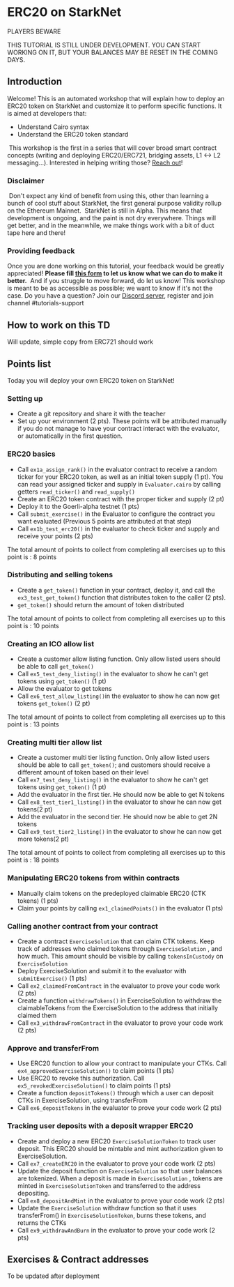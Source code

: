 # ERC20 on StarkNet 

PLAYERS BEWARE

THIS TUTORIAL IS STILL UNDER DEVELOPMENT. YOU CAN START WORKING ON IT, BUT YOUR BALANCES MAY BE RESET IN THE COMING DAYS.

## Introduction
Welcome! This is an automated workshop that will explain how to deploy an ERC20 token on StarkNet and customize it to perform specific functions.
It is aimed at developers that:
- Understand Cairo syntax
- Understand the ERC20 token standard

​
This workshop is the first in a series that will cover broad smart contract concepts (writing and deploying ERC20/ERC721, bridging assets, L1 <-> L2 messaging...). 
Interested in helping writing those? [Reach out](https://twitter.com/HenriLieutaud)!
​

### Disclaimer
​
Don't expect any kind of benefit from using this, other than learning a bunch of cool stuff about StarkNet, the first general purpose validity rollup on the Ethereum Mainnet.
​
StarkNet is still in Alpha. This means that development is ongoing, and the paint is not dry everywhere. Things will get better, and in the meanwhile, we make things work with a bit of duct tape here and there!
​

### Providing feedback
Once you are done working on this tutorial, your feedback would be greatly appreciated! 
**Please fill [this form](https://forms.reform.app/starkware/untitled-form-4/kaes2e) to let us know what we can do to make it better.** 
​
And if you struggle to move forward, do let us know! This workshop is meant to be as accessible as possible; we want to know if it's not the case.
​
Do you have a question? Join our [Discord server](https://discord.gg/YHz7drT3), register and join channel #tutorials-support
​

## How to work on this TD
Will update, simple copy from ERC721 should work

## Points list
Today you will deploy your own ERC20 token on StarkNet!

### Setting up
- Create a git repository and share it with the teacher
- Set up your environment (2 pts). 
These points will be attributed manually if you do not manage to have your contract interact with the evaluator, or automatically in the first question.

### ERC20 basics
- Call `ex1a_assign_rank()` in the evaluator contract to receive a random ticker for your ERC20 token, as well as an initial token supply (1 pt). You can read your assigned ticker and supply in `Evaluator.cairo` by calling getters `read_ticker()` and `read_supply()`
- Create an ERC20 token contract with the proper ticker and supply (2 pt)
- Deploy it to the Goerli-alpha testnet (1 pts)
- Call `submit_exercise()` in the Evaluator to configure the contract you want evaluated (Previous 5 points are attributed at that step)
- Call `ex1b_test_erc20()` in the evaluator to check ticker and supply and receive your points (2 pts) 

The total amount of points to collect from completing all exercises up to this point is : 8 points

### Distributing and selling tokens
- Create a `get_token()` function in your contract, deploy it, and call the `ex3_test_get_token()` function that distributes token to the caller (2 pts).
- `get_token()` should return the amount of token distributed

The total amount of points to collect from completing all exercises up to this point is : 10 points

### Creating an ICO allow list
- Create a customer allow listing function. Only allow listed users should be able to call `get_token()`
- Call `ex5_test_deny_listing()` in the evaluator to show he can't get tokens using `get_token()` (1 pt)
- Allow the evaluator to get tokens
- Call `ex6_test_allow_listing()`in the evaluator to show he can now get tokens `get_token()` (2 pt)

The total amount of points to collect from completing all exercises up to this point is : 13 points

### Creating multi tier allow list
- Create a customer multi tier listing function. Only allow listed users should be able to call `get_token()`; and customers should receive a different amount of token based on their level
- Call `ex7_test_deny_listing()` in the evaluator to show he can't get tokens using `get_token()` (1 pt)
- Add the evaluator in the first tier. He should now be able to get N tokens 
- Call `ex8_test_tier1_listing()` in the evaluator to show he can now get tokens(2 pt)
- Add the evaluator in the second tier. He should now be able to get 2N tokens
- Call `ex9_test_tier2_listing()` in the evaluator to show he can now get more tokens(2 pt)

The total amount of points to collect from completing all exercises up to this point is : 18 points

### Manipulating ERC20 tokens from within contracts
- Manually claim tokens on the predeployed claimable ERC20 (CTK tokens) (1 pts)
- Claim your points by calling `ex1_claimedPoints()` in the evaluator (1 pts)

### Calling another contract from your contract
- Create a contract `ExerciseSolution` that can claim CTK tokens. Keep track of addresses who claimed tokens through `ExerciseSolution` , and how much. This amount should be visible by calling `tokensInCustody` on `ExerciseSolution` 
- Deploy ExerciseSolution and submit it to the evaluator with `submitExercise()` (1 pts)
- Call `ex2_claimedFromContract` in the evaluator to prove your code work (2 pts)
- Create a function `withdrawTokens()` in ExerciseSolution to withdraw the claimableTokens from the ExerciseSolution to the address that initially claimed them 
- Call `ex3_withdrawFromContract` in the evaluator to prove your code work (2 pts)

### Approve and transferFrom
- Use ERC20 function to allow your contract to manipulate your CTKs. Call `ex4_approvedExerciseSolution()` to claim points (1 pts) 
- Use ERC20 to revoke this authorization. Call `ex5_revokedExerciseSolution()` to claim points (1 pts)
- Create a function `depositTokens()` through which a user can deposit CTKs in ExerciseSolution, using transferFrom 
- Call `ex6_depositTokens` in the evaluator to prove your code work (2 pts)

### Tracking user deposits with a deposit wrapper ERC20
- Create and deploy a new ERC20 `ExerciseSolutionToken` to track user deposit. This ERC20 should be mintable and mint authorization given to ExerciseSolution. 
- Call `ex7_createERC20` in the evaluator to prove your code work (2 pts)
- Update the deposit function on `ExerciseSolution` so that user balances are tokenized. When a deposit is made in `ExerciseSolution` , tokens are minted in `ExerciseSolutionToken` and transferred to the address depositing. 
- Call `ex8_depositAndMint` in the evaluator to prove your code work (2 pts)
- Update the `ExerciseSolution` withdraw function so that it uses transferFrom() in `ExerciseSolutionToken`, burns these tokens, and returns the CTKs 
- Call `ex9_withdrawAndBurn` in the evaluator to prove your code work (2 pts)

## Exercises & Contract addresses 
To be updated after deployment
​
​
